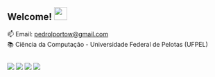 ## Welcome! <img src="https://media.giphy.com/media/mGcNjsfWAjY5AEZNw6/giphy.gif" width="30">

📫 Email: pedrolportow@gmail.com <br>
📚 Ciência da Computação - Universidade Federal de Pelotas (UFPEL)


##
  
  <div> 
     <a href = "https://portodev.vercel.app/"><img src="https://img.shields.io/badge/-porto-%23333?style=for-the-badge&logo=portfolio&logoColor=white" target="_blank"></a>
   <a href="https://www.linkedin.com/in/pedroportow/" target="_blank"><img src="https://img.shields.io/badge/-LinkedIn-%230077B5?style=for-the-badge&logo=linkedin&logoColor=white" target="_blank"></a> 
  <a href="https://www.instagram.com/pedro.portow/" target="_blank"><img src="https://img.shields.io/badge/-Instagram-%23E4405F?style=for-the-badge&logo=instagram&logoColor=white" target="_blank"></a>
  <a href = "mailto:pedrolportow@gmail.com"><img src="https://img.shields.io/badge/Gmail-D14836?style=for-the-badge&logo=gmail&logoColor=white" target="_blank"></a>

</div>
